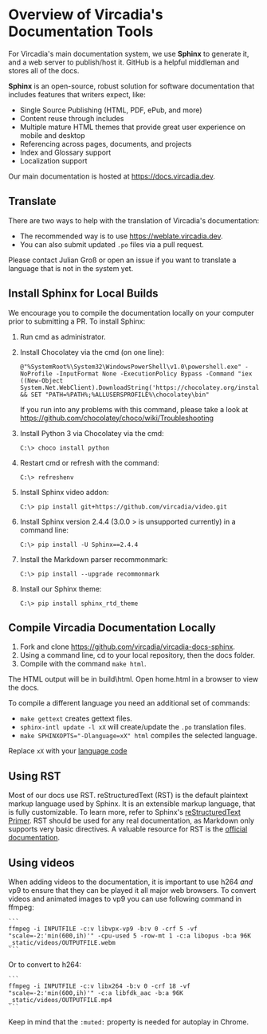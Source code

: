 # Overview of Vircadia's Documentation Tools

For Vircadia's main documentation system, we use **Sphinx** to generate it, and a web server to publish/host it. GitHub is a helpful middleman and stores all of the docs.

**Sphinx** is an open-source, robust solution for software documentation that includes features that writers expect, like:

* Single Source Publishing (HTML, PDF, ePub, and more)
* Content reuse through includes
* Multiple mature HTML themes that provide great user experience on mobile and desktop
* Referencing across pages, documents, and projects
* Index and Glossary support
* Localization support

Our main documentation is hosted at https://docs.vircadia.dev.

## Translate

There are two ways to help with the translation of Vircadia's documentation:
* The recommended way is to use https://weblate.vircadia.dev.
* You can also submit updated `.po` files via a pull request.

Please contact Julian Groß or open an issue if you want to translate a language that is not in the system yet.

## Install Sphinx for Local Builds

We encourage you to compile the documentation locally on your computer prior to submitting a PR. To install Sphinx:

1. Run cmd as administrator.
2. Install Chocolatey via the cmd (on one line):

    ```
    @"%SystemRoot%\System32\WindowsPowerShell\v1.0\powershell.exe" -NoProfile -InputFormat None -ExecutionPolicy Bypass -Command "iex ((New-Object System.Net.WebClient).DownloadString('https://chocolatey.org/install.ps1'))" && SET "PATH=%PATH%;%ALLUSERSPROFILE%\chocolatey\bin"
    ```
    If you run into any problems with this command, please take a look at https://github.com/chocolatey/choco/wiki/Troubleshooting

3. Install Python 3 via Chocolatey via the cmd:

    ```
    C:\> choco install python
    ```

4. Restart cmd or refresh with the command:

    ```
    C:\> refreshenv
    ```
5. Install Sphinx video addon:

    ```
    C:\> pip install git+https://github.com/vircadia/video.git
    ```

5. Install Sphinx version 2.4.4 (3.0.0 > is unsupported currently) in a command line:

    ```
    C:\> pip install -U Sphinx==2.4.4
    ```

6. Install the Markdown parser recommonmark:

    ```
    C:\> pip install --upgrade recommonmark
    ```

7. Install our Sphinx theme:

    ```
    C:\> pip install sphinx_rtd_theme
    ```

## Compile Vircadia Documentation Locally

1. Fork and clone https://github.com/vircadia/vircadia-docs-sphinx.
2. Using a command line, cd to your local repository, then the docs folder.
3. Compile with the command `make html`.

The HTML output will be in build\html. Open home.html in a browser to view the docs.

To compile a different language you need an additional set of commands:
- `make gettext` creates gettext files.
- `sphinx-intl update -l xX` will create/update the `.po` translation files.
- `make SPHINXOPTS="-Dlanguage=xX" html` compiles the selected language.

Replace `xX` with your [language code](https://www.sphinx-doc.org/en/master/usage/configuration.html#confval-language)

## Using RST

Most of our docs use RST. reStructuredText (RST) is the default plaintext markup language used by Sphinx. It is an extensible markup language, that is fully customizable. To learn more, refer to Sphinx's [reStructuredText Primer](https://www.sphinx-doc.org/en/2.0/usage/restructuredtext/basics.html).
RST should be used for any real documentation, as Markdown only supports very basic directives.
A valuable resource for RST is the [official documentation](https://docutils.sourceforge.io/docs/ref/rst/restructuredtext.html).

## Using videos

When adding videos to the documentation, it is important to use h264 *and* vp9 to ensure that they can be played it all major web browsers.
To convert videos and animated images to vp9 you can use following command in ffmpeg:

    ```
    ffmpeg -i INPUTFILE -c:v libvpx-vp9 -b:v 0 -crf 5 -vf "scale=-2:'min(600,ih)'" -cpu-used 5 -row-mt 1 -c:a libopus -b:a 96K _static/videos/OUTPUTFILE.webm
    ```
Or to convert to h264:

    ```
    ffmpeg -i INPUTFILE -c:v libx264 -b:v 0 -crf 18 -vf "scale=-2:'min(600,ih)'" -c:a libfdk_aac -b:a 96K _static/videos/OUTPUTFILE.mp4
    ```
Keep in mind that the `:muted:` property is needed for autoplay in Chrome.
